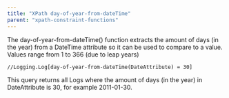```yaml
---
title: "XPath day-of-year-from-dateTime"
parent: "xpath-constraint-functions"
---
```



The day-of-year-from-dateTime() function extracts the amount of days (in the year) from a DateTime attribute so it can be used to compare to a value. Values range from 1 to 366 (due to leap years)

```
//Logging.Log[day-of-year-from-dateTime(DateAttribute) = 30]

```

This query returns all Logs where the amount of days (in the year) in DateAttribute is 30, for example 2011-01-30.
